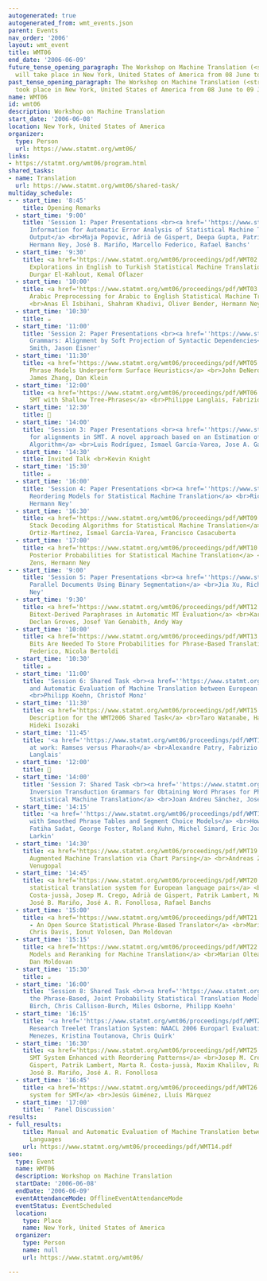 ```yaml
---
autogenerated: true
autogenerated_from: wmt_events.json
parent: Events
nav_order: '2006'
layout: wmt_event
title: WMT06
end_date: '2006-06-09'
future_tense_opening_paragraph: The Workshop on Machine Translation (<strong>WMT06</strong>)
  will take place in New York, United States of America from 08 June to 09 June, 2006.
past_tense_opening_paragraph: The Workshop on Machine Translation (<strong>WMT06</strong>)
  took place in New York, United States of America from 08 June to 09 June, 2006.
name: WMT06
id: wmt06
description: Workshop on Machine Translation
start_date: '2006-06-08'
location: New York, United States of America
organizer:
  type: Person
  url: https://www.statmt.org/wmt06/
links:
- https://statmt.org/wmt06/program.html
shared_tasks:
- name: Translation
  url: https://www.statmt.org/wmt06/shared-task/
multiday_schedule:
- - start_time: '8:45'
    title: Opening Remarks
  - start_time: '9:00'
    title: 'Session 1: Paper Presentations <br><a href=''https://www.statmt.org/wmt06/proceedings/pdf/WMT01.pdf''>Morpho-syntactic
      Information for Automatic Error Analysis of Statistical Machine Translation
      Output</a> <br>Maja Popovic, Adrià de Gispert, Deepa Gupta, Patrik Lambert,
      Hermann Ney, José B. Mariño, Marcello Federico, Rafael Banchs'
  - start_time: '9:30'
    title: <a href='https://www.statmt.org/wmt06/proceedings/pdf/WMT02.pdf'>Initial
      Explorations in English to Turkish Statistical Machine Translation</a> <br>‪İlknur
      Durgar El-Kahlout, Kemal Oflazer
  - start_time: '10:00'
    title: <a href='https://www.statmt.org/wmt06/proceedings/pdf/WMT03.pdf'>Morpho-syntactic
      Arabic Preprocessing for Arabic to English Statistical Machine Translation</a>
      <br>Anas El Isbihani, Shahram Khadivi, Oliver Bender, Hermann Ney
  - start_time: '10:30'
    title: ☕️
  - start_time: '11:00'
    title: 'Session 2: Paper Presentations <br><a href=''https://www.statmt.org/wmt06/proceedings/pdf/WMT04.pdf''>Quasi-Synchronous
      Grammars: Alignment by Soft Projection of Syntactic Dependencies</a> <br>David
      Smith, Jason Eisner'
  - start_time: '11:30'
    title: <a href='https://www.statmt.org/wmt06/proceedings/pdf/WMT05.pdf'>Why Generative
      Phrase Models Underperform Surface Heuristics</a> <br>John DeNero, Dan Gillick,
      James Zhang, Dan Klein
  - start_time: '12:00'
    title: <a href='https://www.statmt.org/wmt06/proceedings/pdf/WMT06.pdf'>Phrase-Based
      SMT with Shallow Tree-Phrases</a> <br>Philippe Langlais, Fabrizio Gotti
  - start_time: '12:30'
    title: 🍴
  - start_time: '14:00'
    title: 'Session 3: Paper Presentations <br><a href=''https://www.statmt.org/wmt06/proceedings/pdf/WMT07.pdf''>Searching
      for alignments in SMT. A novel approach based on an Estimation of Distribution
      Algorithm</a> <br>Luis Rodríguez, Ismael García-Varea, Jose A. Gámez'
  - start_time: '14:30'
    title: Invited Talk <br>Kevin Knight
  - start_time: '15:30'
    title: ☕️
  - start_time: '16:00'
    title: 'Session 4: Paper Presentations <br><a href=''https://www.statmt.org/wmt06/proceedings/pdf/WMT08.pdf''>Discriminative
      Reordering Models for Statistical Machine Translation</a> <br>Richard Zens,
      Hermann Ney'
  - start_time: '16:30'
    title: <a href='https://www.statmt.org/wmt06/proceedings/pdf/WMT09.pdf'>Generalized
      Stack Decoding Algorithms for Statistical Machine Translation</a> <br>Daniel
      Ortiz-Martínez, Ismael García-Varea, Francisco Casacuberta
  - start_time: '17:00'
    title: <a href='https://www.statmt.org/wmt06/proceedings/pdf/WMT10.pdf'>N-Gram
      Posterior Probabilities for Statistical Machine Translation</a> <br>Richard
      Zens, Hermann Ney
- - start_time: '9:00'
    title: 'Session 5: Paper Presentations <br><a href=''https://www.statmt.org/wmt06/proceedings/pdf/WMT11.pdf''>Partitioning
      Parallel Documents Using Binary Segmentation</a> <br>Jia Xu, Richard Zens, Hermann
      Ney'
  - start_time: '9:30'
    title: <a href='https://www.statmt.org/wmt06/proceedings/pdf/WMT12.pdf'>Contextual
      Bitext-Derived Paraphrases in Automatic MT Evaluation</a> <br>Karolina Owczarzak,
      Declan Groves, Josef Van Genabith, Andy Way
  - start_time: '10:00'
    title: <a href='https://www.statmt.org/wmt06/proceedings/pdf/WMT13.pdf'>How Many
      Bits Are Needed To Store Probabilities for Phrase-Based Translation?</a> <br>Marcello
      Federico, Nicola Bertoldi
  - start_time: '10:30'
    title: ☕️
  - start_time: '11:00'
    title: 'Session 6: Shared Task <br><a href=''https://www.statmt.org/wmt06/proceedings/pdf/WMT14.pdf''>Manual
      and Automatic Evaluation of Machine Translation between European Languages</a>
      <br>Philipp Koehn, Christof Monz'
  - start_time: '11:30'
    title: <a href='https://www.statmt.org/wmt06/proceedings/pdf/WMT15.pdf'>NTT System
      Description for the WMT2006 Shared Task</a> <br>Taro Watanabe, Hajime Tsukada,
      Hideki Isozaki
  - start_time: '11:45'
    title: '<a href=''https://www.statmt.org/wmt06/proceedings/pdf/WMT16.pdf''>Mood
      at work: Ramses versus Pharaoh</a> <br>Alexandre Patry, Fabrizio Gotti, Philippe
      Langlais'
  - start_time: '12:00'
    title: 🍴
  - start_time: '14:00'
    title: 'Session 7: Shared Task <br><a href=''https://www.statmt.org/wmt06/proceedings/pdf/WMT17.pdf''>Stochastic
      Inversion Transduction Grammars for Obtaining Word Phrases for Phrase-based
      Statistical Machine Translation</a> <br>Joan Andreu Sánchez, José Miguel Benedí'
  - start_time: '14:15'
    title: '<a href=''https://www.statmt.org/wmt06/proceedings/pdf/WMT18.pdf''>PORTAGE:
      with Smoothed Phrase Tables and Segment Choice Models</a> <br>Howard Johnson,
      Fatiha Sadat, George Foster, Roland Kuhn, Michel Simard, Eric Joanis, Samuel
      Larkin'
  - start_time: '14:30'
    title: <a href='https://www.statmt.org/wmt06/proceedings/pdf/WMT19.pdf'>Syntax
      Augmented Machine Translation via Chart Parsing</a> <br>Andreas Zollmann, Ashish
      Venugopal
  - start_time: '14:45'
    title: <a href='https://www.statmt.org/wmt06/proceedings/pdf/WMT20.pdf'>TALP Phrase-based
      statistical translation system for European language pairs</a> <br>Marta R.
      Costa-jussà, Josep M. Crego, Adrià de Gispert, Patrik Lambert, Maxim Khalilov,
      José B. Mariño, José A. R. Fonollosa, Rafael Banchs
  - start_time: '15:00'
    title: <a href='https://www.statmt.org/wmt06/proceedings/pdf/WMT21.pdf'>Phramer
      - An Open Source Statistical Phrase-Based Translator</a> <br>Marian Olteanu,
      Chris Davis, Ionut Volosen, Dan Moldovan
  - start_time: '15:15'
    title: <a href='https://www.statmt.org/wmt06/proceedings/pdf/WMT22.pdf'>Language
      Models and Reranking for Machine Translation</a> <br>Marian Olteanu, Pasin Suriyentrakorn,
      Dan Moldovan
  - start_time: '15:30'
    title: ☕️
  - start_time: '16:00'
    title: 'Session 8: Shared Task <br><a href=''https://www.statmt.org/wmt06/proceedings/pdf/WMT23.pdf''>Constraining
      the Phrase-Based, Joint Probability Statistical Translation Model</a> <br>Alexandra
      Birch, Chris Callison-Burch, Miles Osborne, Philipp Koehn'
  - start_time: '16:15'
    title: '<a href=''https://www.statmt.org/wmt06/proceedings/pdf/WMT24.pdf''>Microsoft
      Research Treelet Translation System: NAACL 2006 Europarl Evaluation</a> <br>Arul
      Menezes, Kristina Toutanova, Chris Quirk'
  - start_time: '16:30'
    title: <a href='https://www.statmt.org/wmt06/proceedings/pdf/WMT25.pdf'>N-gram-based
      SMT System Enhanced with Reordering Patterns</a> <br>Josep M. Crego, Adrià de
      Gispert, Patrik Lambert, Marta R. Costa-jussà, Maxim Khalilov, Rafael Banchs,
      José B. Mariño, José A. R. Fonollosa
  - start_time: '16:45'
    title: <a href='https://www.statmt.org/wmt06/proceedings/pdf/WMT26.pdf'>The LDV-COMBO
      system for SMT</a> <br>Jesús Giménez, Lluís Màrquez
  - start_time: '17:00'
    title: ' Panel Discussion'
results:
- full_results:
    title: Manual and Automatic Evaluation of Machine Translation between European
      Languages
    url: https://www.statmt.org/wmt06/proceedings/pdf/WMT14.pdf
seo:
  type: Event
  name: WMT06
  description: Workshop on Machine Translation
  startDate: '2006-06-08'
  endDate: '2006-06-09'
  eventAttendanceMode: OfflineEventAttendanceMode
  eventStatus: EventScheduled
  location:
    type: Place
    name: New York, United States of America
  organizer:
    type: Person
    name: null
    url: https://www.statmt.org/wmt06/

---
```


